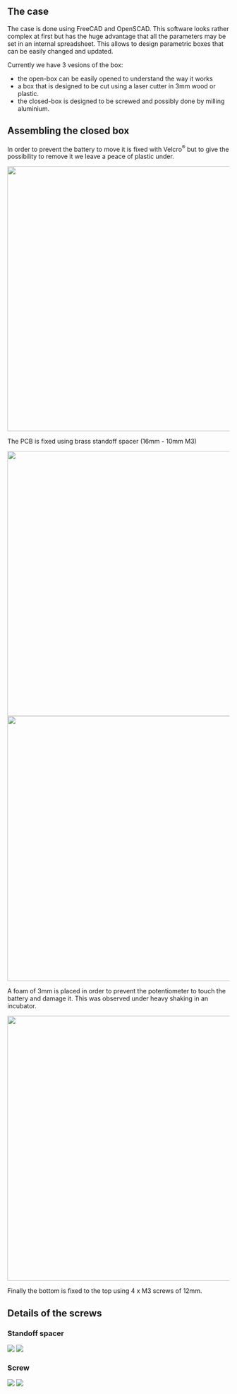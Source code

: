 
## The case

The case is done using FreeCAD and OpenSCAD. This software looks rather complex at first but has the huge advantage that all the parameters may be set in an internal spreadsheet. This allows to design parametric boxes that can be easily changed and updated.

Currently we have 3 vesions of the box:
* the open-box can be easily opened to understand the way it works
* a box that is designed to be cut using a laser cutter in 3mm wood or plastic.
* the closed-box is designed to be screwed and possibly done by milling aluminium.


## Assembling the closed box

In order to prevent the battery to move it is fixed with Velcro<sup>®</sup> but to give the possibility to remove it we leave a peace of plastic under.

<img src='build1.jpg' width='600px' />

The PCB is fixed using brass standoff spacer (16mm - 10mm M3)

<img src='build2.jpg' width='600px' />

<img src='build3.jpg' width='600px' />

A foam of 3mm is placed in order to prevent the potentiometer to touch the battery and damage it. This was observed under heavy shaking in an incubator.

<img src='build4.jpg' width='600px' />

Finally the bottom is fixed to the top using 4 x M3 screws of 12mm.

## Details of the screws

### Standoff spacer

<img src='screw1-1.jpg'>

<img src='screw1-2.jpg'>

### Screw

<img src='screw2-1.jpg'>

<img src='screw2-2.jpg'>